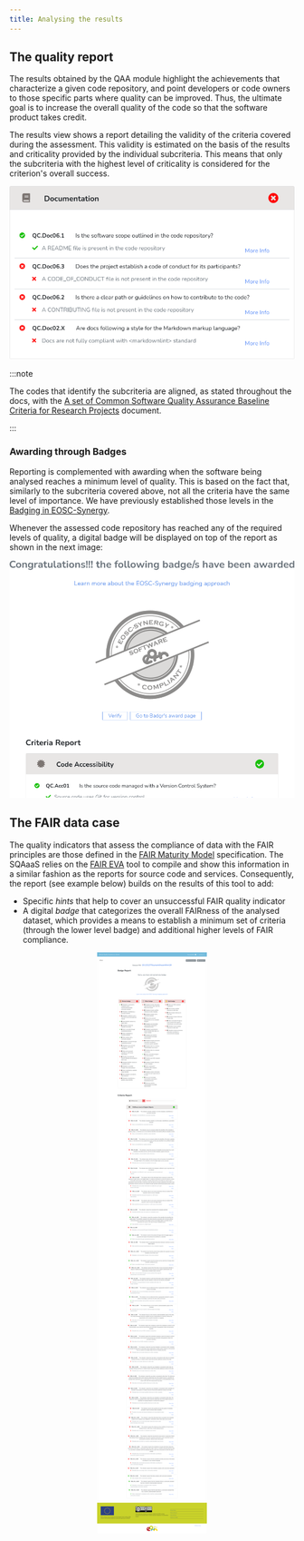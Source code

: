 ```yaml
---
title: Analysing the results
---
```


## The quality report

The results obtained by the QAA module highlight the achievements that
characterize a given code repository, and point developers or code owners to
those specific parts where quality can be improved. Thus, the ultimate goal is
to increase the overall quality of the code so that the software product takes
credit.

The results view shows a report detailing the validity of the criteria covered
during the assessment. This validity is estimated on the basis of the results
and criticality provided by the individual subcriteria. This means that only
the subcriteria with the highest level of criticality is considered for the
criterion's overall success.

<p align="center">
  <img src="/img/criterion_results.png"/>
</p>

:::note

The codes that identify the subcriteria are aligned, as stated throughout the
docs, with the [A set of Common Software Quality Assurance Baseline Criteria
for Research Projects](https://indigo-dc.github.io/sqa-baseline/) document.

:::

### Awarding through Badges

Reporting is complemented with awarding when the software being analysed
reaches a minimum level of quality. This is based on the fact that, similarly
to the subcriteria covered above, not all the criteria have the same level of
importance. We have previously established those levels in the
[Badging in EOSC-Synergy](synergy_badging_approach.md).

Whenever the assessed code repository has reached any of the required levels
of quality, a digital badge will be displayed on top of the report as shown
in the next image:

<p align="center">
  <img src="/img/award.png"/>
</p>

## The FAIR data case

The quality indicators that assess the compliance of data with the FAIR 
principles are those defined in the
[FAIR Maturity Model](https://doi.org/10.15497/rda00050) specification. The
SQAaaS relies on the [FAIR EVA](https://github.com/EOSC-synergy/FAIR_eva)
tool to compile and show this information in a similar fashion as the reports
for source code and services. Consequently, the report (see example below)
builds on the results of this tool to add:
- Specific *hints* that help to cover an unsuccessful FAIR quality indicator
- A digital *badge* that categorizes the overall FAIRness of the analysed
dataset, which provides a means to establish a minimum set of criteria (through
the lower level badge) and additional higher levels of FAIR compliance.

<p align="center">
  <img src="/img/fair_report.png"/>
</p>
